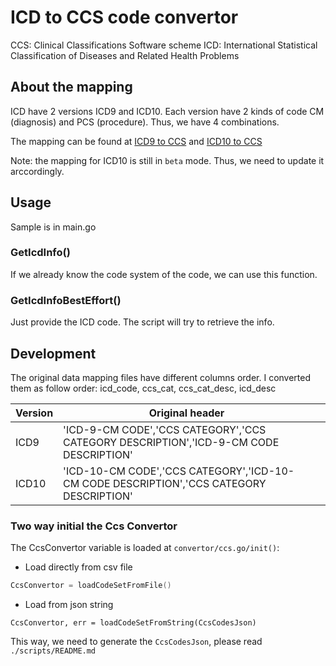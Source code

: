 # ICD to CCS code convertor 

CCS: Clinical Classifications Software scheme
ICD: International Statistical Classification of Diseases and Related Health Problems

## About the mapping
ICD have 2 versions ICD9 and ICD10. Each version have 2 kinds of code CM (diagnosis) and PCS (procedure). 
Thus, we have 4 combinations.

The mapping can be found at [ICD9 to CCS](https://www.hcup-us.ahrq.gov/toolssoftware/ccs/ccs.jsp) and [ICD10 to CCS](https://www.hcup-us.ahrq.gov/toolssoftware/ccs10/ccs10.jsp)

Note: the mapping for ICD10 is still in `beta` mode. Thus, we need to update it arccordingly.

## Usage
Sample is in main.go
### GetIcdInfo()
If we already know the code system of the code, we can use this function.
### GetIcdInfoBestEffort()
Just provide the ICD code. The script will try to retrieve the info.

## Development
The original data mapping files have different columns order. I converted them as follow order: icd_code, ccs_cat, ccs_cat_desc, icd_desc

| Version | Original header                                                                         |   |
|---------|-----------------------------------------------------------------------------------------|---|
| ICD9    | 'ICD-9-CM CODE','CCS CATEGORY','CCS CATEGORY DESCRIPTION','ICD-9-CM CODE DESCRIPTION'   |   |
| ICD10   | 'ICD-10-CM CODE','CCS CATEGORY','ICD-10-CM CODE DESCRIPTION','CCS CATEGORY DESCRIPTION' |   |

### Two way initial the Ccs Convertor
The CcsConvertor variable is loaded at `convertor/ccs.go/init()`:

* Load directly from csv file
```go
CcsConvertor = loadCodeSetFromFile()
```
* Load from json string
```
CcsConvertor, err = loadCodeSetFromString(CcsCodesJson)
```

This way, we need to generate the `CcsCodesJson`, please read `./scripts/README.md`
